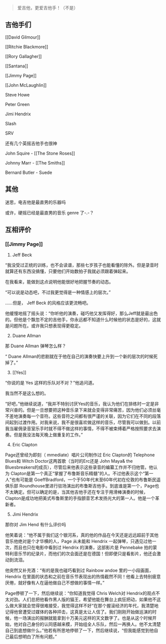 > 爱吉他，更爱吉他手！（不是）

## 吉他手们

[[David Gilmour]]

[[Ritchie Blackmore]]

[[Rory Gallagher]]

[[Santana]]

[[Jimmy Page]]

[[John McLaughlin]]

Steve Howe

Peter Green

Jimi Hendrix

Slash

SRV

还有几个英摇吉他手也很神

John Squire - [[The Stone Roses]]

Johnny Marr - [[The Smiths]]

Bernard Butler - Suede



## 其他

迷思，电吉他是最直男的乐器吗

或许，硬摇已经是最直男的音乐 genre 了-.-？

## 互相评价

### [[Jimmy Page]]

1. Jeff Beck

“我没受过正统的训练，也不会读谱，那些七岁孩子也能看懂的除外。但是录音时就算还有东西没搞懂，只要他们开始数拍子我就必须跟着弹起来。

在我看来，能做到这点说明他能很好地把握节奏的动态。

“可以说是动态吧，不过我更觉得是一种情感上的层次。”

……但是， Jeff Beck 的风格应该更流畅吧。

他缓慢地摇了摇头说：“你听他的演奏，碰巧他又发挥得好，那么Jeff就是最出色的。但他是个飘忽不定的吉他手，你永远都不知道什么时候他的状态是好的，这就是问题所在。或许我只想表现得更稳定。

2. Duane Allman

那 Duane Allman 弹琴怎么样？

“ Duane Allman的悲剧就在于他在自己的演奏快要上升到一个新的层次的时候死掉了。”
 
3. [[Yes]]

“你说的是 Yes 这样的乐队对不对？”他追问道。

我当然不是这么想的。

“好吧，”他继续说道，“我并不特别讨厌Yes的音乐，我认为他们在排练时一定是非常兴奋的。但是一旦想要把这种音乐录下来就会变得非常痛苦，因为他们必须丝毫不差地演奏每一个音符。这些音符之间都有很严谨的关联，因为它们在不同的段落间起到过渡作用。对我来说，我不是很喜欢做这样的音乐，尽管我可以做到。以前我当雇佣录音室乐手时就不得不做这样的事情，不得不被束缚着严格按照要求去演奏。但是我没法每天晚上做重复的工作。”

4. Eric Clapton

Page还曾经为即刻（ mmediate）唱片公司制作过 Eric Clapton的 Telephone Blues和 Witch Doctor这两首歌（当时的Erc还是 John Maya& the Bluesbreakers的成员），尽管后来他表示这些录音的编纂工作并不归他管。他认为 Clapton是第一个真正“掌握了布鲁斯音乐精髓”的人。不过他表示这个“第一人”也有可能是 GoeffBradford，一个于50年代末至60年代初在伦敦的布鲁斯民遥俱乐部 Roundhouse里进行驻场演出的布鲁斯吉他手。到底谁是第一个，Page也不太确定。但可以确定的是，当其他吉他手还在专注于用滑棒演奏的时候， Clapton是成功地把美式布鲁斯里的手指颤音艺术发扬光大的第一人。他是一个革新者。

5. Jimi Hendrix

那你对 Jim Hend 有什么评价吗

他笑着说：“他不属于我们这个银河系，真的他的作品在今天还是远远超前于其他音乐他绝对是个才华横的人，Page 从未能和 Hendrix 一起弹琴，只遇见过他一次，而且也只在电影中看到过 Hendrix 的演奏，这部影片是 Pennebake 拍的蒙特利音乐节的纪录片，而他们的次会面还是在德国！但即便只是看影片，他还会激动到流泪。

他突然又补充酒：“有的是我也碰巧看到过 Rainbow andoe 里的一小段画面，Hendrix 在里面的状态和之前在音乐节表现出的热情截然不同！他看上去特别疲意厌倦，就好像有人在逼他做自己不想做的事情一样。”

Page停顿了一下，然后继续说：“你知道我觉得 Chris Welch对 Hendrix的观点不太对劲。人们总把他看作黑人版的猫王，希望他能在舞台上疯狂把动，如果他不这么做大家就会觉得很难接受，我觉得这样不好“在那个握滚经济的年代，我清楚地记得他曾遭受过媒体的各种抨击，这真是太让人信了。我们刚刚开始做巡演的时候，他一场演出的报酬就能拿到十万美元这样的天文数字了。也是从这个时候开始，他对自己身份的认同感越来模，开始组全人乐队，然后一再换人。他不太清楚自己到底想做什么。”他若有所思地停顿了一下，然后继续说，“但我能感觉到他自己最后想明白了所有问题。”
